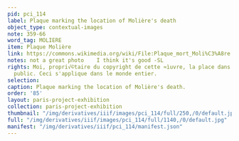 ```yaml
---
pid: pci_114
label: Plaque marking the location of Molière's death
object_type: contextual-images
note: 359-66
word_tag: MOLIERE
item: Plaque Molière
link: https://commons.wikimedia.org/wiki/File:Plaque_mort_Moli%C3%A8re.jpg?uselang=fr
notes: not a great photo    I think it's good -SL
rights: Moi, propri√©taire du copyright de cette ≈ìuvre, la place dans le domaine
  public. Ceci s'applique dans le monde entier.
selection: 
caption: Plaque marking the location of Molière's death.
order: '85'
layout: paris-project-exhibition
collection: paris-project-exhibition
thumbnail: "/img/derivatives/iiif/images/pci_114/full/250,/0/default.jpg"
full: "/img/derivatives/iiif/images/pci_114/full/1140,/0/default.jpg"
manifest: "/img/derivatives/iiif/pci_114/manifest.json"
---
```

